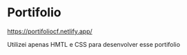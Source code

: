 # Portifolio
https://portifoliocf.netlify.app/

Utilizei apenas HMTL e CSS para desenvolver esse portifolio
